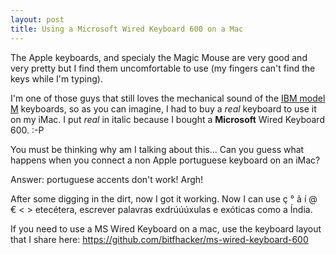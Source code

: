 ```yaml
---
layout: post
title: Using a Microsoft Wired Keyboard 600 on a Mac
---
```


The Apple keyboards, and specialy the Magic Mouse are very good and very pretty but I find them uncomfortable to use (my fingers can't find the keys while I'm typing).

I'm one of those guys that still loves the mechanical sound of the [IBM model M] keyboards, so as you can imagine, I had to buy a *real* keyboard to use it on my iMac. I put *real* in italic because I bought a **Microsoft** Wired Keyboard 600. :-P

You must be thinking why am I talking about this... Can you guess what happens when you connect a non Apple portuguese keyboard on an iMac?

Answer: portuguese accents don't work! Argh!

After some digging in the dirt, now I got it working. Now I can use ç ° ã í @ €  < > etecétera, escrever palavras exdrúúúxulas e exóticas como a Índia.

If you need to use a MS Wired Keyboard on a mac, use the keyboard layout that I share here: https://github.com/bitfhacker/ms-wired-keyboard-600

[IBM model M]: <https://en.wikipedia.org/wiki/Model_M_keyboard>
